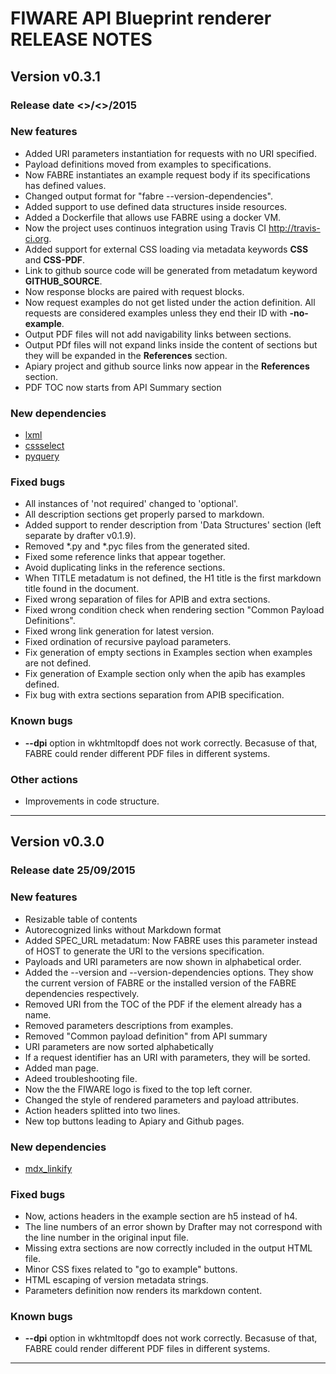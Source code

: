 # FIWARE API Blueprint renderer RELEASE NOTES

## Version v0.3.1
### Release date <>/<>/2015 

### New features
* Added URI parameters instantiation for requests with no URI specified.
* Payload definitions moved from examples to specifications.
* Now FABRE instantiates an example request body if its specifications has defined values.
* Changed output format for "fabre --version-dependencies".
* Added support to use defined data structures inside resources.
* Added a Dockerfile that allows use FABRE using a docker VM.
* Now the project uses continuos integration using Travis CI <http://travis-ci.org>.
* Added support for external CSS loading via metadata keywords **CSS** and **CSS-PDF**.
* Link to github source code will be generated from metadatum keyword **GITHUB_SOURCE**.
* Now response blocks are paired with request blocks.
* Now request examples do not get listed under the action definition. All requests are considered examples unless they end their ID with **-no-example**.
* Output PDF files will not add navigability links between sections.
* Output PDf files will not expand links inside the content of sections but they will be expanded in the **References** section.
* Apiary project and github source links now appear in the **References** section.
* PDF TOC now starts from API Summary section

### New dependencies
* [lxml](http://lxml.de/)
* [cssselect](https://github.com/SimonSapin/cssselect/)
* [pyquery](https://github.com/gawel/pyquery/)

### Fixed bugs
* All instances of 'not required' changed to 'optional'.
* All description sections get properly parsed to markdown.
* Added support to render description from 'Data Structures' section (left separate by drafter v0.1.9).
* Removed *.py and *.pyc files from the generated sited.
* Fixed some reference links that appear together.
* Avoid duplicating links in the reference sections.
* When TITLE metadatum is not defined, the H1 title is the first markdown title found in the document.
* Fixed wrong separation of files for APIB and extra sections.
* Fixed wrong condition check when rendering section "Common Payload Definitions".
* Fixed wrong link generation for latest version.
* Fixed ordination of recursive payload parameters.
* Fix generation of empty sections in Examples section when examples are not defined.
* Fix generation of Example section only when the apib has examples defined.
* Fix bug with extra sections separation from APIB specification.

### Known bugs
* **--dpi** option in wkhtmltopdf does not work correctly. Becasuse of that, FABRE could render different PDF files in different systems.

### Other actions
* Improvements in code structure.

----


## Version v0.3.0
### Release date 25/09/2015 

### New features
* Resizable table of contents
* Autorecognized links without Markdown format
* Added SPEC_URL metadatum: Now FABRE uses this parameter instead of HOST to generate the URI to the versions specification.
* Payloads and URI parameters are now shown in alphabetical order.
* Added the --version and --version-dependencies options. They show the current version of FABRE or the installed version of the FABRE dependencies respectively.
* Removed URI from the TOC of the PDF if the element already has a name.
* Removed parameters descriptions from examples.
* Removed "Common payload definition" from API summary
* URI parameters are now sorted alphabetically
* If a request identifier has an URI with parameters, they will be sorted.
* Added man page.
* Adeed troubleshooting file.
* Now the the FIWARE logo is fixed to the top left corner.
* Changed the style of rendered parameters and payload attributes.
* Action headers splitted into two lines.
* New top buttons leading to Apiary and Github pages.

### New dependencies
* [mdx_linkify](https://github.com/daGrevis/mdx_linkify)

### Fixed bugs
* Now, actions headers in the example section are h5 instead of h4.
* The line numbers of an error shown by Drafter may not correspond with the line number in the original input file.
* Missing extra sections are now correctly included in the output HTML file.
* Minor CSS fixes related to "go to example" buttons.
* HTML escaping of version metadata strings.
* Parameters definition now renders its markdown content.

### Known bugs
* **--dpi** option in wkhtmltopdf does not work correctly. Becasuse of that, FABRE could render different PDF files in different systems.

----

